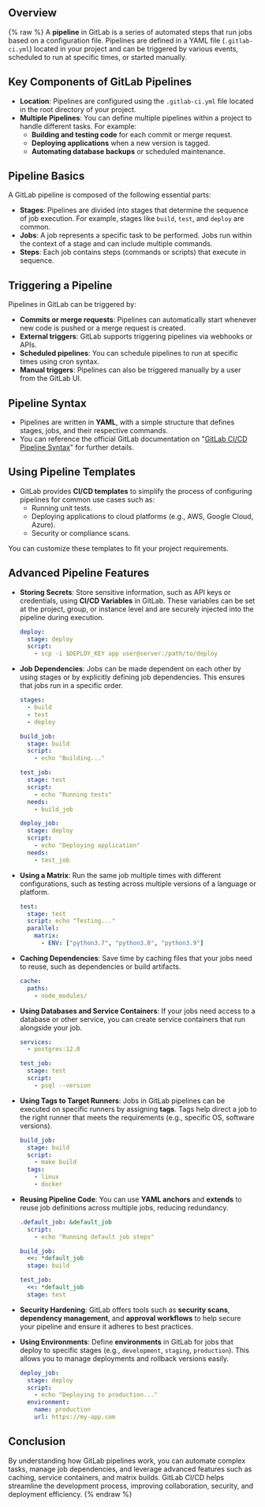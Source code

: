 ## Overview
{% raw %}
A **pipeline** in GitLab is a series of automated steps that run jobs based on a configuration file. Pipelines are defined in a YAML file (`.gitlab-ci.yml`) located in your project and can be triggered by various events, scheduled to run at specific times, or started manually.

## Key Components of GitLab Pipelines

- **Location**: Pipelines are configured using the `.gitlab-ci.yml` file located in the root directory of your project.
- **Multiple Pipelines**: You can define multiple pipelines within a project to handle different tasks. For example:
  - **Building and testing code** for each commit or merge request.
  - **Deploying applications** when a new version is tagged.
  - **Automating database backups** or scheduled maintenance.

## Pipeline Basics

A GitLab pipeline is composed of the following essential parts:

- **Stages**: Pipelines are divided into stages that determine the sequence of job execution. For example, stages like `build`, `test`, and `deploy` are common.
- **Jobs**: A job represents a specific task to be performed. Jobs run within the context of a stage and can include multiple commands.
- **Steps**: Each job contains steps (commands or scripts) that execute in sequence.

## Triggering a Pipeline

Pipelines in GitLab can be triggered by:

- **Commits or merge requests**: Pipelines can automatically start whenever new code is pushed or a merge request is created.
- **External triggers**: GitLab supports triggering pipelines via webhooks or APIs.
- **Scheduled pipelines**: You can schedule pipelines to run at specific times using cron syntax.
- **Manual triggers**: Pipelines can also be triggered manually by a user from the GitLab UI.

## Pipeline Syntax

- Pipelines are written in **YAML**, with a simple structure that defines stages, jobs, and their respective commands.
- You can reference the official GitLab documentation on "[GitLab CI/CD Pipeline Syntax](https://docs.gitlab.com/ee/ci/yaml/)" for further details.

## Using Pipeline Templates

- GitLab provides **CI/CD templates** to simplify the process of configuring pipelines for common use cases such as:
  - Running unit tests.
  - Deploying applications to cloud platforms (e.g., AWS, Google Cloud, Azure).
  - Security or compliance scans.

You can customize these templates to fit your project requirements.

## Advanced Pipeline Features

- **Storing Secrets**: Store sensitive information, such as API keys or credentials, using **CI/CD Variables** in GitLab. These variables can be set at the project, group, or instance level and are securely injected into the pipeline during execution.

  ```yaml
  deploy:
    stage: deploy
    script:
      - scp -i $DEPLOY_KEY app user@server:/path/to/deploy
  ```

- **Job Dependencies**: Jobs can be made dependent on each other by using stages or by explicitly defining job dependencies. This ensures that jobs run in a specific order.

  ```yaml
  stages:
    - build
    - test
    - deploy

  build_job:
    stage: build
    script:
      - echo "Building..."

  test_job:
    stage: test
    script:
      - echo "Running tests"
    needs:
      - build_job

  deploy_job:
    stage: deploy
    script:
      - echo "Deploying application"
    needs:
      - test_job
  ```

- **Using a Matrix**: Run the same job multiple times with different configurations, such as testing across multiple versions of a language or platform.

  ```yaml
  test:
    stage: test
    script: echo "Testing..."
    parallel:
      matrix:
        - ENV: ["python3.7", "python3.8", "python3.9"]
  ```

- **Caching Dependencies**: Save time by caching files that your jobs need to reuse, such as dependencies or build artifacts.

  ```yaml
  cache:
    paths:
      - node_modules/
  ```

- **Using Databases and Service Containers**: If your jobs need access to a database or other service, you can create service containers that run alongside your job.

  ```yaml
  services:
    - postgres:12.0

  test_job:
    stage: test
    script:
      - psql --version
  ```

- **Using Tags to Target Runners**: Jobs in GitLab pipelines can be executed on specific runners by assigning **tags**. Tags help direct a job to the right runner that meets the requirements (e.g., specific OS, software versions).

  ```yaml
  build_job:
    stage: build
    script:
      - make build
    tags:
      - linux
      - docker
  ```

- **Reusing Pipeline Code**: You can use **YAML anchors** and **extends** to reuse job definitions across multiple jobs, reducing redundancy.

  ```yaml
  .default_job: &default_job
    script:
      - echo "Running default job steps"

  build_job:
    <<: *default_job
    stage: build

  test_job:
    <<: *default_job
    stage: test
  ```

- **Security Hardening**: GitLab offers tools such as **security scans**, **dependency management**, and **approval workflows** to help secure your pipeline and ensure it adheres to best practices.

- **Using Environments**: Define **environments** in GitLab for jobs that deploy to specific stages (e.g., `development`, `staging`, `production`). This allows you to manage deployments and rollback versions easily.

  ```yaml
  deploy_job:
    stage: deploy
    script:
      - echo "Deploying to production..."
    environment:
      name: production
      url: https://my-app.com
  ```

## Conclusion

By understanding how GitLab pipelines work, you can automate complex tasks, manage job dependencies, and leverage advanced features such as caching, service containers, and matrix builds. GitLab CI/CD helps streamline the development process, improving collaboration, security, and deployment efficiency.
{% endraw %}
